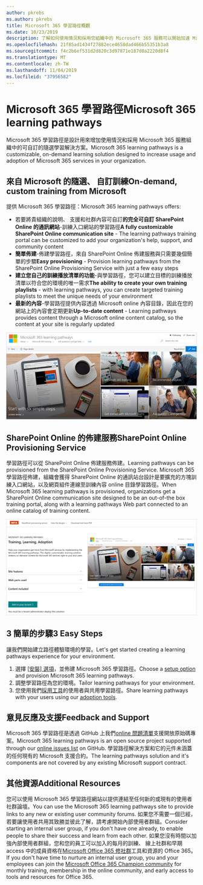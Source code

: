 ```yaml
---
author: pkrebs
ms.author: pkrebs
title: Microsoft 365 學習路徑概觀
ms.date: 10/23/2019
description: 了解如何使用情況和採用您組織中的 Microsoft 365 服務可以開始加速 Microsoft 365 學習路徑。 學習路徑包含自訂 SharePoint Online 網頁組件和新式 SharePoint Online 的通訊訓練網站輕鬆地佈建至 Microsoft 365 租用戶。
ms.openlocfilehash: 21f85ad1434f27882ece4658dad466b55351b3a8
ms.sourcegitcommit: f4c2b6ef531d2d820c3d97871e187d0a2220d8f4
ms.translationtype: MT
ms.contentlocale: zh-TW
ms.lasthandoff: 11/04/2019
ms.locfileid: "37956582"
---
```

# <a name="microsoft-365-learning-pathways"></a><span data-ttu-id="863a0-104">Microsoft 365 學習路徑</span><span class="sxs-lookup"><span data-stu-id="863a0-104">Microsoft 365 learning pathways</span></span> 
<span data-ttu-id="863a0-105">Microsoft 365 學習路徑是設計用來增加使用情況和採用 Microsoft 365 服務組織中的可自訂的隨選學習解決方案。</span><span class="sxs-lookup"><span data-stu-id="863a0-105">Microsoft 365 learning pathways is a customizable, on-demand learning solution designed to increase usage and adoption of Microsoft 365 services in your organization.</span></span>   

## <a name="on-demand-custom-training-from-microsoft"></a><span data-ttu-id="863a0-106">來自 Microsoft 的隨選、 自訂訓練</span><span class="sxs-lookup"><span data-stu-id="863a0-106">On-demand, custom training from Microsoft</span></span>

<span data-ttu-id="863a0-107">提供 Microsoft 365 學習路徑：</span><span class="sxs-lookup"><span data-stu-id="863a0-107">Microsoft 365 learning pathways offers:</span></span>

- <span data-ttu-id="863a0-108">若要將貴組織的說明、 支援和社群內容可自訂**的完全可自訂 SharePoint Online 的通訊網站**-訓練入口網站的學習路徑</span><span class="sxs-lookup"><span data-stu-id="863a0-108">**A fully customizable SharePoint Online communication site** - The learning pathways training portal can be customized to add your organization's help, support, and community content</span></span>
- <span data-ttu-id="863a0-109">**簡單佈建**-佈建學習路徑，來自 SharePoint Online 佈建服務與只需要幾個簡單的步驟</span><span class="sxs-lookup"><span data-stu-id="863a0-109">**Easy provisioning** - Provision learning pathways from the SharePoint Online Provisioning Service with just a few easy steps</span></span>
- <span data-ttu-id="863a0-110">**建立您自己的訓練播放清單的功能**-與學習路徑，您可以建立目標的訓練播放清單以符合您的環境的唯一需求</span><span class="sxs-lookup"><span data-stu-id="863a0-110">**The ability to create your own training playlists** - with learning pathways, you can create targeted training playlists to meet the unique needs of your environment</span></span>
- <span data-ttu-id="863a0-111">**最新的內容**-學習路徑提供內容透過 Microsoft online 內容目錄，因此在您的網站上的內容會定期更新</span><span class="sxs-lookup"><span data-stu-id="863a0-111">**Up-to-date content** - Learning pathways provides content through a Microsoft online content catalog, so the content at your site is regularly updated</span></span>

![cg introducing.png](media/cg-introducing.png)

## <a name="sharepoint-online-provisioning-service"></a><span data-ttu-id="863a0-113">SharePoint Online 的佈建服務</span><span class="sxs-lookup"><span data-stu-id="863a0-113">SharePoint Online Provisioning Service</span></span> 
<span data-ttu-id="863a0-114">學習路徑可以從 SharePoint Online 佈建服務佈建。</span><span class="sxs-lookup"><span data-stu-id="863a0-114">Learning pathways can be provisioned from the SharePoint Online Provisioning Service.</span></span> <span data-ttu-id="863a0-115">Microsoft 365 學習路徑佈建，組織會獲得 SharePoint Online 的通訊站台設計是要擴充的方塊訓練入口網站，以及網頁組件連線至訓練內容 online 目錄學習路徑。</span><span class="sxs-lookup"><span data-stu-id="863a0-115">When Microsoft 365 learning pathways is provisioned, organizations get a SharePoint Online communication site designed to be an out-of-the box training portal, along with a learning pathways Web part connected to an online catalog of training content.</span></span> 

![cg provision.png](media/cg-provision.png)

## <a name="3-easy-steps"></a><span data-ttu-id="863a0-117">3 簡單的步驟</span><span class="sxs-lookup"><span data-stu-id="863a0-117">3 Easy Steps</span></span>
<span data-ttu-id="863a0-118">讓我們開始建立路徑體驗環境的學習。</span><span class="sxs-lookup"><span data-stu-id="863a0-118">Let's get started creating a learning pathways experience for your environment.</span></span>
1. <span data-ttu-id="863a0-119">選擇 [[安裝] 選項](custom_setupoptions.md)，並佈建 Microsoft 365 學習路徑。</span><span class="sxs-lookup"><span data-stu-id="863a0-119">Choose a [setup option](custom_setupoptions.md) and provision Microsoft 365 learning pathways.</span></span>  
2. <span data-ttu-id="863a0-120">調整學習路徑為您的環境。</span><span class="sxs-lookup"><span data-stu-id="863a0-120">Tailor learning pathways for your environment.</span></span>
3. <span data-ttu-id="863a0-121">您使用我們[採用工具](driveadoption.md)的使用者與共用學習路徑。</span><span class="sxs-lookup"><span data-stu-id="863a0-121">Share learning pathways with your users using our [adoption tools](driveadoption.md).</span></span>

## <a name="feedback-and-support"></a><span data-ttu-id="863a0-122">意見反應及支援</span><span class="sxs-lookup"><span data-stu-id="863a0-122">Feedback and Support</span></span>

<span data-ttu-id="863a0-123">Microsoft 365 學習路徑是透過 GitHub 上我們[online 問題清單](https://aka.ms/CustomLearningHelp)支援開放原始碼專案。</span><span class="sxs-lookup"><span data-stu-id="863a0-123">Microsoft 365 learning pathways is an open source project supported through our [online issues list](https://aka.ms/CustomLearningHelp) on GitHub.</span></span> <span data-ttu-id="863a0-124">學習路徑解決方案和它的元件未涵蓋的任何現有的 Microsoft 支援合約。</span><span class="sxs-lookup"><span data-stu-id="863a0-124">The learning pathways solution and it's components are not covered by any existing Microsoft support contract.</span></span>  

## <a name="additional-resources"></a><span data-ttu-id="863a0-125">其他資源</span><span class="sxs-lookup"><span data-stu-id="863a0-125">Additional Resources</span></span>
<span data-ttu-id="863a0-126">您可以使用 Microsoft 365 學習路徑網站以提供連結至任何新的或現有的使用者社群論壇。</span><span class="sxs-lookup"><span data-stu-id="863a0-126">You can use the Microsoft 365 learning pathways site to provide links to any new or existing user community forums.</span></span> <span data-ttu-id="863a0-127">如果您不需要一個已經，若要讓使用者共用其致勝並彼此了解，請考慮開始內部使用者群組。</span><span class="sxs-lookup"><span data-stu-id="863a0-127">Consider starting an internal user group, if you don't have one already, to enable people to share their success and learn from each other.</span></span>  <span data-ttu-id="863a0-128">如果您沒有時間以加強內部使用者群組，您和您的員工可以加入的每月的訓練、 線上社群和早期 access 中的成員資格在[Microsoft Office 365 修社群](https://aka.ms/O365Champions)工具和資源的 Office 365。</span><span class="sxs-lookup"><span data-stu-id="863a0-128">If you don't have time to nurture an internal user group, you and your employees can join the [Microsoft Office 365 Champion community](https://aka.ms/O365Champions) for monthly training, membership in the online community, and early access to tools and resources for Office 365.</span></span>